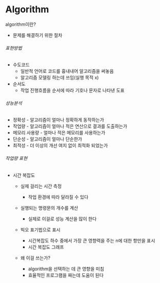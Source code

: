 # Algorithm

algorithm이란?

* 문제를 해결하기 위한 절차



###### 표현방법

* 수도코드
  * 일반적 언어로 코드를 흉내내어 알고리즘을 써놓음
  * 알고리즘 모델링 하는데 쓰임(실행 목적 x)
* 순서도
  * 작업 진행흐름을 순서에 따라 기호나 문자로 나타낸 도표



###### 성능분석

* 정확성 - 알고리즘이 얼마나 정확하게 동작하는가
* 작업량 - 알고리즘이 얼마나 적은 연산으로 결과를 도출하는가
* 메모리 사용량 - 얼마나 적은 메모리를 사용하는가
* 단순성 - 알고리즘이 얼마나 단순한가
* 최적성 - 더 이상의 개선 여지 없이 최적화 되었는가



###### 작업량 표현

* 시간 복잡도
  * 실제 걸리는 시간 측정

    * 작업 환경에 따라 달라질 수 있다

  * 실행되는 명령문의 개수를 계산

    * 실제로 이걸로 성능 계산을 많이 한다

    

  * 빅오 표기법으로 표시

    * 시간복잡도 하수 중에서 가장 큰 영향력을 주는 n에 대한 항만을 표시
    * 시간 복잡도 그래프

    

  * 왜 이걸 쓰는가?

    * algorithm을 선택하는 데 큰 영향을 미침
    * 효율적인 프로그램을 짜는데 도움이 된다

    